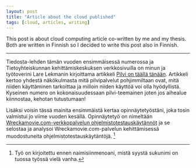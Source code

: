 ```yaml
---
layout: post
title: "Article about the cloud published"
tags: [cloud, articles, writing]
---
```


This post is about cloud computing article co-written by me and my thesis. Both are written in Finnish so I decided to write this post also in Finnish.

- - -

Tiedosta-lehden tämän vuoden ensimmäisessä numerossa ja Tietoyhteiskunnan kehittämiskeskuksen verkkosivuilla on minun ja työtoverini Lare Lekmanin kirjoittama artikkeli [Pilvi on täällä tänään](http://www.tieke.fi/julkaisut/tiedosta-lehti/?ARTICLE_NUM=39191&SINGLE_EMBED=12811). Artikkeli kertoo yhdestä näkökulmasta mitä pilvipalvelut pohjimmiltaan ovat, mitä niiden käyttäminen tarkoittaa ja milloin niiden käyttöä voi olla hyödyllistä. Kyseinen numero on kokonaisuudessaan pilvi-teemainen joten jos aihealue kiinnostaa, kehotan tutustumaan!

Lisäksi voisin tässä mainita ensimmäistä kertaa opinnäytetyöstäni, joka tosin valmistui jo viime vuoden kesällä. Opinnäytetyö on nimeltään [Wreckamovie.com-verkkopalvelun ohjelmistotestauskäytännöt](http://urn.fi/URN:NBN:fi:amk-200905082576) ja se selostaa ja analysoi Wreckamovie.com-palvelun kehittämisessä muodostuneita ohjelmistotestauskäytäntöjä. [^1]

[^1]: Työ on kirjoitettu ennen naimisiinmenoani, mistä syystä sukunimi on tuossa työssä vielä vanha.
